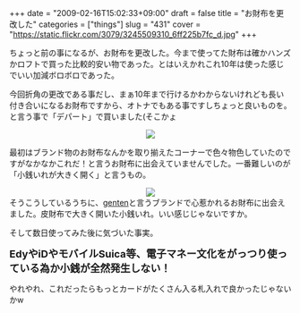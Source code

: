 +++
date = "2009-02-16T15:02:33+09:00"
draft = false
title = "お財布を更改した"
categories = ["things"]
slug = "431"
cover = "https://static.flickr.com/3079/3245509310_6ff225b7fc_d.jpg"
+++

ちょっと前の事になるが、お財布を更改した。今まで使ってた財布は確かハンズかロフトで買った比較的安い物であった。とはいえかれこれ10年は使った感じでいい加減ボロボロであった。

今回折角の更改である事だし、まぁ10年まで行けるかわからないけれども長い付き合いになるお財布ですから、オトナでもある事ですしちょっと良いものを。と言う事で「デパート」で買いました(そこかょ
<center>
<a title="gentenと言うブランド" href="https://www.flickr.com/photos/30749043@N07/3245509310/">
  <img src="https://static.flickr.com/3079/3245509310_6ff225b7fc_d.jpg" border="0" />
</a>
</center>

最初はブランド物のお財布なんかを取り揃えたコーナーで色々物色していたのですがなかなかこれだ！と言うお財布に出会えていませんでした。一番難しいのが「小銭いれが大きく開く」と言うもの。
<center>
<a title="小銭入れは大きく開くのが好き" href="https://www.flickr.com/photos/30749043@N07/3244677299/">
  <img src="https://static.flickr.com/3132/3244677299_b36967a79c_d.jpg" border="0" />
</a>
</center>
そうこうしているうちに、<a href="http://www.kuipo.co.jp/genten/">genten</a>と言うブランドで心惹かれるお財布に出会えました。皮財布で大きく開いた小銭いれ。いい感じじゃないですか。

そして数日使ってみた後に気づいた事実。

<font size="4"><span style="font-weight: bold;">EdyやiDやモバイルSuica等、電子マネー文化をがっつり使っている為か小銭が全然発生しない！</span></font>


やれやれ、これだったらもっとカードがたくさん入る札入れで良かったじゃないかw
